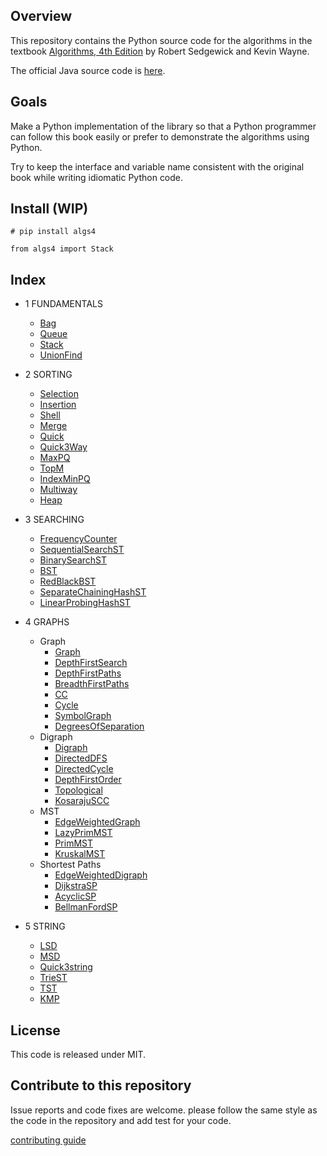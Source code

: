 ## Overview

This repository contains the Python source code for the algorithms in the textbook
<a href = "http://amzn.to/13VNJi7">Algorithms, 4th Edition</a> by Robert Sedgewick and Kevin Wayne.

The official Java source code is <a href="https://github.com/kevin-wayne/algs4">here</a>.

## Goals

Make a Python implementation of the library so that a Python programmer can follow this book easily or prefer to demonstrate the algorithms using Python.

Try to keep the interface and variable name consistent with the original book while writing idiomatic Python code.

## Install (WIP)

`# pip install algs4`

`from algs4 import Stack`

## Index

* 1 FUNDAMENTALS

  * [Bag](algs4/bag.py)
  * [Queue](algs4/queue.py)
  * [Stack](algs4/stack.py)
  * [UnionFind](algs4/uf.py)

* 2 SORTING

  * [Selection](algs4/selection.py)
  * [Insertion](algs4/insertion.py)
  * [Shell](algs4/shell.py)
  * [Merge](algs4/merge.py)
  * [Quick](algs4/quick.py)
  * [Quick3Way](algs4/quick_3way.py)
  * [MaxPQ](algs4/max_pq.py)
  * [TopM](algs4/top_m.py)
  * [IndexMinPQ](algs4/index_min_pq.py)
  * [Multiway](algs4/multiway.py)
  * [Heap](algs4/heap.py)

* 3 SEARCHING

  * [FrequencyCounter](algs4/frequency_counter.py)
  * [SequentialSearchST](algs4/sequential_search_st.py)
  * [BinarySearchST](algs4/binary_search_st.py)
  * [BST](algs4/bst.py)
  * [RedBlackBST](algs4/red_black_bst.py)
  * [SeparateChainingHashST](algs4/separate_chaining_hash_st.py)
  * [LinearProbingHashST](algs4/linear_probing_hash_st.py)

* 4 GRAPHS
  * Graph
    * [Graph](algs4/graph.py)
    * [DepthFirstSearch](algs4/depth_first_search.py)
    * [DepthFirstPaths](algs4/depth_first_paths.py)
    * [BreadthFirstPaths](algs4/breadth_first_paths.py)
    * [CC](algs4/cc.py)
    * [Cycle](algs4/cycle.py)
    * [SymbolGraph](algs4/symbol_graph.py)
    * [DegreesOfSeparation](algs4/degrees_of_separation.py)
  * Digraph
    * [Digraph](algs4/digraph.py)
    * [DirectedDFS](algs4/directed_dfs.py)
    * [DirectedCycle](algs4/directed_cycle.py)
    * [DepthFirstOrder](algs4/depth_first_order.py)
    * [Topological](algs4/topological.py)
    * [KosarajuSCC](algs4/kosaraju_scc.py)
  * MST
    * [EdgeWeightedGraph](algs4/edge_weighted_graph.py)
    * [LazyPrimMST](algs4/lazy_prim_mst.py)
    * [PrimMST](algs4/prim_mst.py)
    * [KruskalMST](algs4/kruskal_mst.py)
  * Shortest Paths
    * [EdgeWeightedDigraph](algs4/edge_weighted_digraph.py)
    * [DijkstraSP](algs4/dijkstra_sp.py)
    * [AcyclicSP](algs4/acyclic_sp.py)
    * [BellmanFordSP](algs4/bellman_ford_sp.py)

* 5 STRING
  * [LSD](algs4/lsd.py)
  * [MSD](algs4/msd.py)
  * [Quick3string](algs4/quick3_string.py)
  * [TrieST](algs4/trie_st.py)
  * [TST](algs4/tst.py)
  * [KMP](algs4/kmp.py)
  
## License

This code is released under MIT.

## Contribute to this repository

Issue reports and code fixes are welcome. please follow the same style as the code in the repository and add test for your
code.

[contributing guide](contributing.md)